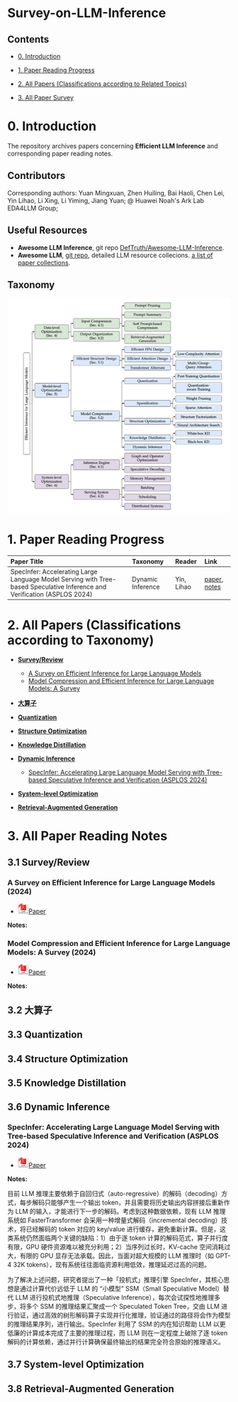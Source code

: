# Survey-on-LLM-Inference

## Contents

- [0. Introduction](#0-Introduction) <br />

- [1. Paper Reading Progress](#1-Paper-Reading-Progress) <br />

- [2. All Papers (Classifications according to Related Topics)](#2-all-papers-classifications-according-to-related-topics) <br />

- [3. All Paper Survey](#3-all-paper-survey) <br />


# 0. Introduction

The repository archives papers concerning **Efficient LLM Inference** and corresponding paper reading notes. 

## Contributors

Corresponding authors: Yuan Mingxuan, Zhen Huiling, Bai Haoli, Chen Lei, Yin Lihao, Li Xing, Li Yiming, Jiang Yuan; @ Huawei Noah's Ark Lab EDA4LLM Group;

## Useful Resources
- **Awesome LLM Inference**, git repo [DefTruth/Awesome-LLM-Inference](https://github.com/DefTruth/Awesome-LLM-Inference).
- **Awesome LLM**, [git repo](https://github.com/Hannibal046/Awesome-LLM), detailed LLM resource collecions. [a list of paper collections](https://github.com/Hannibal046/Awesome-LLM?tab=readme-ov-file#other-papers).

## Taxonomy

![Taxonomy of Efficient LLM Inference](https://github.com/LihaoYin/Survey-on-LLM-Inference/blob/main/Images/Taxonomy.png)

# 1. Paper Reading Progress

| Paper Title | Taxonomy | Reader | Link |
| :-------------------------------------------------------------| :-------- | :-------- | :--------|
| SpecInfer: Accelerating Large Language Model Serving with Tree-based Speculative Inference and Verification (ASPLOS 2024)| Dynamic Inference | Yin, Lihao | [paper](https://dl.acm.org/doi/abs/10.1145/3620666.3651335), [notes](#specinfer-accelerating-large-language-model-serving-with-tree-based-speculative-inference-and-verification-asplos-2024)|


# 2. All Papers (Classifications according to Taxonomy)
- [**Survey/Review**](#31-surveyreview)
    - [A Survey on Efficient Inference for Large Language Models](#a-survey-on-efficient-inference-for-large-language-models-2024)
    - [Model Compression and Efficient Inference for Large Language Models: A Survey](#model-compression-and-efficient-inference-for-large-language-models-a-survey-2024)
  
- [**大算子**](#32-大算子)

- [**Quantization**](#33-quantization)

- [**Structure Optimization**](#34-structure-optimization)

- [**Knowledge Distillation**](#35-knowledge-distillation)

- [**Dynamic Inference**](#36-dynamic-inference)
    - [SpecInfer: Accelerating Large Language Model Serving with Tree-based Speculative Inference and Verification (ASPLOS 2024)](#specinfer-accelerating-large-language-model-serving-with-tree-based-speculative-inference-and-verification-asplos-2024)

- [**System-level Optimization**](#37-system-level-optimization)

- [**Retrieval-Augmented Generation**](#38-retrieval-augmented-generation)


# 3. All Paper Reading Notes

## 3.1 Survey/Review

### A Survey on Efficient Inference for Large Language Models (2024)

* <img src="Images/pdf_24px.png">[Paper](https://arxiv.org/pdf/2404.14294)
  
**Notes:** 

### Model Compression and Efficient Inference for Large Language Models: A Survey (2024)

* <img src="Images/pdf_24px.png">[Paper](https://arxiv.org/pdf/2402.09748)
  
**Notes:**

## 3.2 大算子

## 3.3 Quantization

## 3.4 Structure Optimization

## 3.5 Knowledge Distillation

## 3.6 Dynamic Inference

### SpecInfer: Accelerating Large Language Model Serving with Tree-based Speculative Inference and Verification (ASPLOS 2024)

* <img src="Images/pdf_24px.png">[Paper](https://dl.acm.org/doi/abs/10.1145/3620666.3651335)
  
**Notes:** 

目前 LLM 推理主要依赖于自回归式（auto-regressive）的解码（decoding）方式，每步解码只能够产生一个输出 token，并且需要将历史输出内容拼接后重新作为 LLM 的输入，才能进行下一步的解码。考虑到这种数据依赖，现有 LLM 推理系统如 FasterTransformer 会采用一种增量式解码（incremental decoding）技术，将已经解码的 token 对应的 key/value 进行缓存，避免重新计算。但是，这类系统仍然面临两个关键的缺陷：1）由于逐 token 计算的解码范式，算子并行度有限，GPU 硬件资源难以被充分利用；2）当序列过长时，KV-cache 空间消耗过大，有限的 GPU 显存无法承载。因此，当面对超大规模的 LLM 推理时（如 GPT-4 32K tokens），现有系统往往面临资源利用低效，推理延迟过高的问题。

为了解决上述问题，研究者提出了一种「投机式」推理引擎 SpecInfer，其核心思想是通过计算代价远低于 LLM 的 “小模型” SSM（Small Speculative Model）替代 LLM 进行投机式地推理（Speculative Inference），每次会试探性地推理多步，将多个 SSM 的推理结果汇聚成一个 Speculated Token Tree，交由 LLM 进行验证，通过高效的树形解码算子实现并行化推理，验证通过的路径将会作为模型的推理结果序列，进行输出。SpecInfer 利用了 SSM 的内在知识帮助 LLM 以更低廉的计算成本完成了主要的推理过程，而 LLM 则在一定程度上破除了逐 token 解码的计算依赖，通过并行计算确保最终输出的结果完全符合原始的推理语义。


## 3.7 System-level Optimization

## 3.8 Retrieval-Augmented Generation
